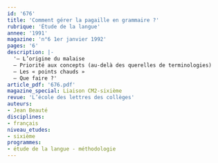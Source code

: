 ```yaml
---
id: '676'
title: 'Comment gérer la pagaille en grammaire ?'
rubrique: 'Étude de la langue'
annee: '1991'
magazine: 'n°6 1er janvier 1992'
pages: '6'
description: |-
  '– L’origine du malaise
  – Priorité aux concepts (au-delà des querelles de terminologies)
  – Les « points chauds » 
  – Que faire ?'
article_pdf: '676.pdf'
magazine_special: Liaison CM2-sixième
revue: 'L’école des lettres des collèges'
auteurs:
- Jean Beauté
disciplines:
- français
niveau_etudes:
- sixième
programmes:
- étude de la langue - méthodologie
---
```

